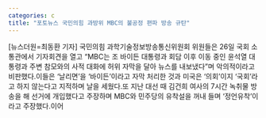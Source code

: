 ```yaml
---
categories: c
title: "포토뉴스 국민의힘 과방위 MBC의 불공정 편파 방송 규탄"
---
```

[뉴스더원=최동환 기자] 국민의힘 과학기술정보방송통신위원회 위원들은 26일 국회 소통관에서 기자회견을 열고 “MBC는 조 바이든 대통령과 회담 이후 이동 중인 윤석열 대통령과 주변 참모와의 사적 대화에 허위 자막을 달아 뉴스를 내보냈다”며 악의적이라고 비판했다.이들은 ‘날리면’을 ‘바이든’이라고 자막 처리한 것과 미국은 ‘의회’이지 ‘국회’라고 하지 않는다고 지적하며 날을 세웠다.또 지난 대선 때 김건희 여사의 7시간 녹취물 방송을 해 선거에 개입했다고 주장하며 MBC와 민주당의 유착설을 꺼내 들며 ‘정언유착’이라고 주장했다.이어